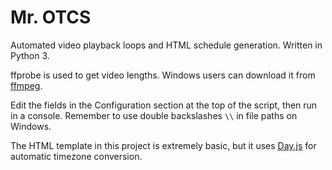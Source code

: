 # Mr. OTCS
Automated video playback loops and HTML schedule generation. Written in Python 3.

ffprobe is used to get video lengths. Windows users can download it from [ffmpeg](https://ffmpeg.org/download.html).

Edit the fields in the Configuration section at the top of the script, then run in a console. Remember to use double backslashes `\\` in file paths on Windows.

The HTML template in this project is extremely basic, but it uses [Day.js](https://day.js.org) for automatic timezone conversion.
